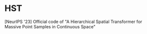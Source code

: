 # HST
[NeurIPS '23] Official code of "A Hierarchical Spatial Transformer for Massive Point Samples in Continuous Space"
